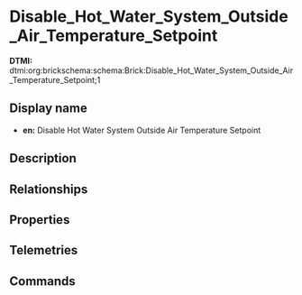 # Disable_Hot_Water_System_Outside_Air_Temperature_Setpoint
**DTMI:** dtmi:org:brickschema:schema:Brick:Disable_Hot_Water_System_Outside_Air_Temperature_Setpoint;1
## Display name
- **en:** Disable Hot Water System Outside Air Temperature Setpoint
## Description
## Relationships
## Properties
## Telemetries
## Commands
